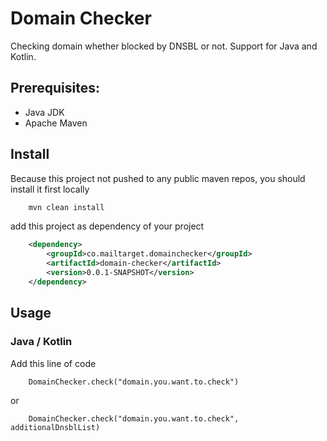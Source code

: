 # Domain Checker
Checking domain whether blocked by DNSBL or not. Support for Java and Kotlin.

## Prerequisites:
- Java JDK
- Apache Maven 

## Install
Because this project not pushed to any public maven repos, you should install it first locally
```bash
    mvn clean install
```

add this project as dependency of your project
```xml
    <dependency>
        <groupId>co.mailtarget.domainchecker</groupId>
        <artifactId>domain-checker</artifactId>
        <version>0.0.1-SNAPSHOT</version>
    </dependency>
```
## Usage
### Java / Kotlin
Add this line of code 
```
    DomainChecker.check("domain.you.want.to.check")
```
or
```
    DomainChecker.check("domain.you.want.to.check", additionalDnsblList)
```